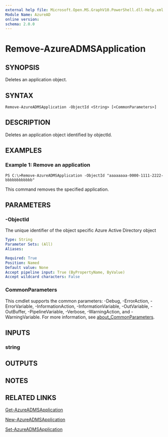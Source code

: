 ```yaml
---
external help file: Microsoft.Open.MS.GraphV10.PowerShell.dll-Help.xml
Module Name: AzureAD
online version:
schema: 2.0.0
---
```


# Remove-AzureADMSApplication

## SYNOPSIS
Deletes an application object.

## SYNTAX

```
Remove-AzureADMSApplication -ObjectId <String> [<CommonParameters>]
```

## DESCRIPTION
Deletes an application object identified by objectId.

## EXAMPLES

### Example 1: Remove an application
```
PS C:\>Remove-AzureADMSApplication -ObjectId "aaaaaaaa-0000-1111-2222-bbbbbbbbbbbb"
```

This command removes the specified application.

## PARAMETERS

### -ObjectId
The unique identifier of the object specific Azure Active Directory object

```yaml
Type: String
Parameter Sets: (All)
Aliases:

Required: True
Position: Named
Default value: None
Accept pipeline input: True (ByPropertyName, ByValue)
Accept wildcard characters: False
```

### CommonParameters
This cmdlet supports the common parameters: -Debug, -ErrorAction, -ErrorVariable, -InformationAction, -InformationVariable, -OutVariable, -OutBuffer, -PipelineVariable, -Verbose, -WarningAction, and -WarningVariable. For more information, see [about_CommonParameters](http://go.microsoft.com/fwlink/?LinkID=113216).

## INPUTS

### string
## OUTPUTS

## NOTES

## RELATED LINKS

[Get-AzureADMSApplication](Get-AzureADMSApplication.md)

[New-AzureADMSApplication](New-AzureADMSApplication.md)

[Set-AzureADMSApplication](Set-AzureADMSApplication.md)
